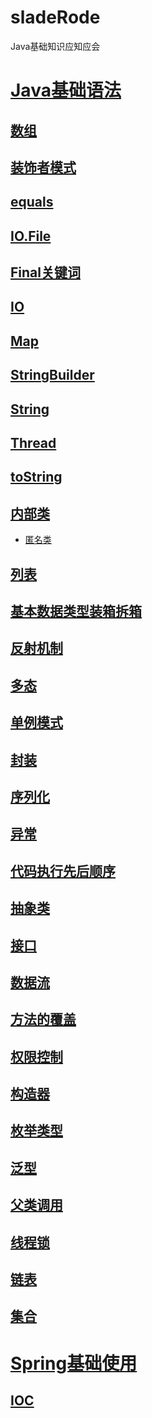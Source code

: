 # sladeRode
Java基础知识应知应会


# [Java基础语法](https://github.com/sladesha/sladeRode/tree/master/src/main/org/nlpcn/commons/utils)
## [数组](https://github.com/sladesha/sladeRode/tree/master/src/main/org/nlpcn/commons/utils/Arrays)

## [装饰者模式](https://github.com/sladesha/sladeRode/tree/master/src/main/org/nlpcn/commons/utils/Decorator)

## [equals](https://github.com/sladesha/sladeRode/tree/master/src/main/org/nlpcn/commons/utils/Equals)

## [IO.File](https://github.com/sladesha/sladeRode/tree/master/src/main/org/nlpcn/commons/utils/File)

## [Final关键词](https://github.com/sladesha/sladeRode/tree/master/src/main/org/nlpcn/commons/utils/Final知识点)

## [IO](https://github.com/sladesha/sladeRode/tree/master/src/main/org/nlpcn/commons/utils/IOPropertiesReflect联合应用)

## [Map](https://github.com/sladesha/sladeRode/tree/master/src/main/org/nlpcn/commons/utils/Map)

## [StringBuilder](https://github.com/sladesha/sladeRode/tree/master/src/main/org/nlpcn/commons/utils/StringBuilder)

## [String](https://github.com/sladesha/sladeRode/tree/master/src/main/org/nlpcn/commons/utils/StringPart)

## [Thread](https://github.com/sladesha/sladeRode/tree/master/src/main/org/nlpcn/commons/utils/Thread)

## [toString](https://github.com/sladesha/sladeRode/tree/master/src/main/org/nlpcn/commons/utils/toString)

## [内部类](https://github.com/sladesha/sladeRode/tree/master/src/main/org/nlpcn/commons/utils/内部类)
- [匿名类](https://github.com/sladesha/sladeRode/tree/master/src/main/org/nlpcn/commons/utils/内部类/匿名类)

## [列表](https://github.com/sladesha/sladeRode/tree/master/src/main/org/nlpcn/commons/utils/列表)

## [基本数据类型装箱拆箱](https://github.com/sladesha/sladeRode/tree/master/src/main/org/nlpcn/commons/utils/包装类型)

## [反射机制](https://github.com/sladesha/sladeRode/tree/master/src/main/org/nlpcn/commons/utils/反射机制)

## [多态](https://github.com/sladesha/sladeRode/tree/master/src/main/org/nlpcn/commons/utils/多态)

## [单例模式](https://github.com/sladesha/sladeRode/tree/master/src/main/org/nlpcn/commons/utils/实现单例模式)

## [封装](https://github.com/sladesha/sladeRode/tree/master/src/main/org/nlpcn/commons/utils/封装)

## [序列化](https://github.com/sladesha/sladeRode/tree/master/src/main/org/nlpcn/commons/utils/序列化)

## [异常](https://github.com/sladesha/sladeRode/tree/master/src/main/org/nlpcn/commons/utils/异常)

## [代码执行先后顺序](https://github.com/sladesha/sladeRode/tree/master/src/main/org/nlpcn/commons/utils/执行先后顺序)

## [抽象类](https://github.com/sladesha/sladeRode/tree/master/src/main/org/nlpcn/commons/utils/抽象类)

## [接口](https://github.com/sladesha/sladeRode/tree/master/src/main/org/nlpcn/commons/utils/接口)

## [数据流](https://github.com/sladesha/sladeRode/tree/master/src/main/org/nlpcn/commons/utils/数据流)

## [方法的覆盖](https://github.com/sladesha/sladeRode/tree/master/src/main/org/nlpcn/commons/utils/方法的覆盖)

## [权限控制](https://github.com/sladesha/sladeRode/tree/master/src/main/org/nlpcn/commons/utils/权限)

## [构造器](https://github.com/sladesha/sladeRode/tree/master/src/main/org/nlpcn/commons/utils/构造器)

## [枚举类型](https://github.com/sladesha/sladeRode/tree/master/src/main/org/nlpcn/commons/utils/枚举类型)

## [泛型](https://github.com/sladesha/sladeRode/tree/master/src/main/org/nlpcn/commons/utils/泛型)

## [父类调用](https://github.com/sladesha/sladeRode/tree/master/src/main/org/nlpcn/commons/utils/父类调用)

## [线程锁](https://github.com/sladesha/sladeRode/tree/master/src/main/org/nlpcn/commons/utils/线程锁)

## [链表](https://github.com/sladesha/sladeRode/tree/master/src/main/org/nlpcn/commons/utils/链表)

## [集合](https://github.com/sladesha/sladeRode/tree/master/src/main/org/nlpcn/commons/utils/集合)

# [Spring基础使用](https://github.com/sladesha/sladeRode/tree/master/src/main/org/nlpcn/commons/src)
## [IOC](https://github.com/sladesha/sladeRode/blob/master/src/main/org/nlpcn/commons/src/IoC技术.java)
